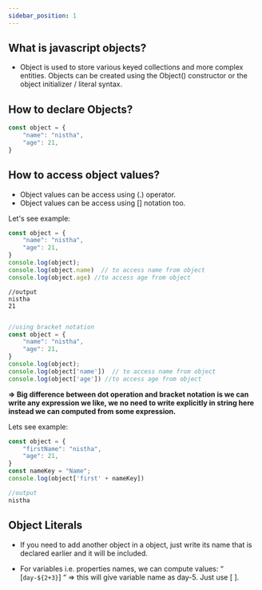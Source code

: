 ```yaml
---
sidebar_position: 1
---
```



## What is javascript objects?

- Object is used to store various keyed collections and more complex entities. Objects can be created using the Object() constructor or the object initializer / literal syntax.

## How to declare Objects?

```javascript
const object = {
    "name": "nistha",
    "age": 21,
}
```

## How to access object values?

- Object values can be access using (.) operator.
- Object values can be access using [] notation too.

Let's see example:

```javascript
const object = {
    "name": "nistha",
    "age": 21,
}
console.log(object);
console.log(object.name)  // to access name from object
console.log(object.age) //to access age from object
```

```
//output
nistha
21
```

```javascript

//using bracket notation
const object = {
    "name": "nistha",
    "age": 21,
}
console.log(object);
console.log(object['name'])  // to access name from object
console.log(object['age']) //to access age from object
```

**=> Big difference between dot operation and  bracket notation is we can write any expression we like, we no need to write explicitly in string here instead we can computed from some expression.**

Lets see example:

```javascript
const object = {
    "firstName": "nistha",
    "age": 21,
}
const nameKey = "Name";
console.log(object['first' + nameKey])

//output
nistha
```

## Object Literals

- If you need to add another object in a object, just write its name that is declared earlier and it will be included.

- For variables i.e. properties names, we can compute values: “ [`day-${2+3}`] “ => this will give variable name as day-5. Just use [   ].
